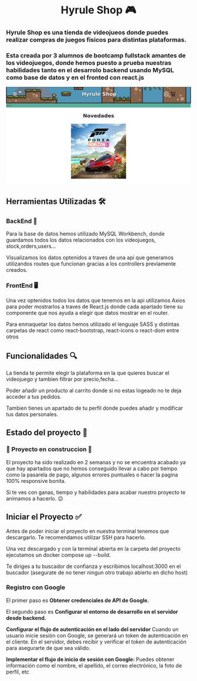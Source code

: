 <h1 align="center"> Hyrule Shop 🎮 </h1>

<h3>Hyrule Shop es una tienda de videojueos donde puedes realizar compras de juegos fisicos para distintas plataformas.</h3>
<h3>Esta creada por 3 alumnos de bootcamp fullstack amantes de los videojuegos, donde hemos puesto a prueba nuestras habilidades tanto en el desarrolo backend usando MySQL como base de datos y en el fronted con react.js</h3>

![Pagina inical](/paginainicio.png)

<h2>Herramientas Utilizadas 🛠</h2>

<h3>BackEnd 💾</h3>
<p>Para la base de datos hemos utilizado MySQL Workbench, donde guardamos todos los datos relacionados con los videojuegos, stock,orders,users...
<p>Visualizamos los datos optenidos a traves de una api que generamos utilizandos routes que funcionan gracias a los controllers previamente creados.

<h3>FrontEnd 🖥</h3>
<p>Una vez optenidos todos los datos que tenemos en la api utilizamos Axios para poder mostrarlos a traves de React.js donde cada apartado tiene su componente que nos ayuda a elegir que datos mostrar en el router. </p>
<p>Para enmaquetar los datos hemos utilizado el lenguaje SASS y distintas carpetas de react como react-bootstrap, react-icons o react-dom entre otros</p>

<h2>Funcionalidades 🔍</h2>

<p>La tienda te permite elegir la plataforma en la que quieres buscar el videojuego y tambien filtrar por precio,fecha...</p>
<p>Poder añadir un producto al carrito donde si no estas logeado no te deja acceder a tus pedidos.</p>
<p>Tambien tienes un apartado de tu perfil donde puedes añadir y modificar tus datos personales.</p>

<h2>Estado del proyecto 🪫</h2>

<h3>🚧 Proyecto en construccion 🚧 </h3>

<p>El proyecto ha sido realizado en 2 semanas y no se encuentra acabado ya que hay apartados que no hemos conseguido llevar a cabo por tiempo como la pasarela de pago, algunos errores puntuales o hacer la pagina 100% responsive bonita. 
<p>Si te ves con ganas, tiempo y habilidades para acabar nuestro proyecto te animamos a hacerlo. 😉

<h2>Iniciar el Proyecto ✅</h2>

<p>Antes de poder iniciar el proyecto en nuestra terminal tenemos que descargarlo. Te recomendamos utilizar SSH para hacerlo.
<p>Una vez descargado y con la terminal abierta en la carpeta del proyecto ejecutamos un docker compose up --build.</p>
<p>Te diriges a tu buscador de confianza y escribimos localhost:3000 en el buscador (asegurate de no tener ningun otro trabajo abierto en dicho host)

<h3>Registro con Google</h3>
<p>El primer paso es <strong>Obtener credenciales de API de Google.</strong></p> 
<p>El segundo paso es <strong>Configurar el entorno de desarrollo en el servidor desde backend.</strong></p>
<p><strong>Configurar el flujo de autenticación en el lado del servidor</strong> Cuando un usuario inicie sesión con Google, se generará un token de autenticación en el cliente.
En el servidor, debes recibir y verificar el token de autenticación para asegurarte de que sea válido.</p>
<p><strong>Implementar el flujo de inicio de sesión con Google: </strong>Puedes obtener información como el nombre, el apellido, el correo electrónico, la foto de perfil, etc</p>
